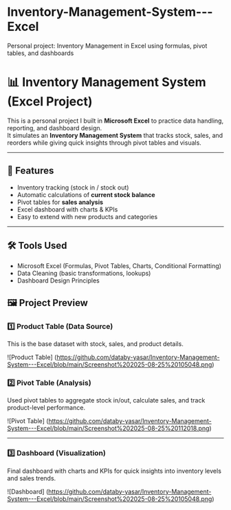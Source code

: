 # Inventory-Management-System---Excel
Personal project: Inventory Management in Excel using formulas, pivot tables, and dashboards

# 📊 Inventory Management System (Excel Project)

This is a personal project I built in **Microsoft Excel** to practice data handling, reporting, and dashboard design.  
It simulates an **Inventory Management System** that tracks stock, sales, and reorders while giving quick insights through pivot tables and visuals.

---

## 🚀 Features
- Inventory tracking (stock in / stock out)
- Automatic calculations of **current stock balance**
- Pivot tables for **sales analysis**
- Excel dashboard with charts & KPIs
- Easy to extend with new products and categories

---

## 🛠️ Tools Used
- Microsoft Excel (Formulas, Pivot Tables, Charts, Conditional Formatting)
- Data Cleaning (basic transformations, lookups)
- Dashboard Design Principles


## 🖼 Project Preview  

### 1️⃣ Product Table (Data Source)  
This is the base dataset with stock, sales, and product details.  

![Product Table] (https://github.com/databy-yasar/Inventory-Management-System---Excel/blob/main/Screenshot%202025-08-25%20105048.png)

### 2️⃣ Pivot Table (Analysis)  
Used pivot tables to aggregate stock in/out, calculate sales, and track product-level performance.  

![Pivot Table] (https://github.com/databy-yasar/Inventory-Management-System---Excel/blob/main/Screenshot%202025-08-25%20112018.png) 

---

### 3️⃣ Dashboard (Visualization)  
Final dashboard with charts and KPIs for quick insights into inventory levels and sales trends.  

![Dashboard] (https://github.com/databy-yasar/Inventory-Management-System---Excel/blob/main/Screenshot%202025-08-25%20105048.png)  
